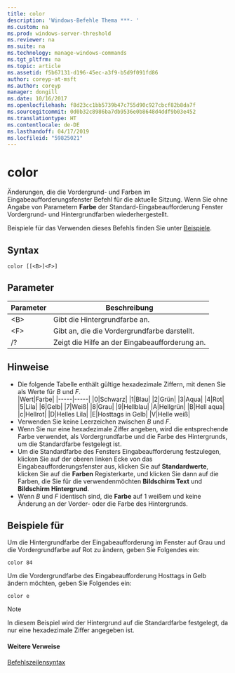 ```yaml
---
title: color
description: 'Windows-Befehle Thema ***- '
ms.custom: na
ms.prod: windows-server-threshold
ms.reviewer: na
ms.suite: na
ms.technology: manage-windows-commands
ms.tgt_pltfrm: na
ms.topic: article
ms.assetid: f5b67131-d196-45ec-a3f9-b5d9f091fd86
author: coreyp-at-msft
ms.author: coreyp
manager: dongill
ms.date: 10/16/2017
ms.openlocfilehash: f8d23cc1bb5739b47c755d90c927cbcf82b8da7f
ms.sourcegitcommit: 0d0b32c8986ba7db9536e0b8648d4ddf9b03e452
ms.translationtype: HT
ms.contentlocale: de-DE
ms.lasthandoff: 04/17/2019
ms.locfileid: "59825021"
---
```

# <a name="color"></a>color



Änderungen, die die Vordergrund- und Farben im Eingabeaufforderungsfenster Befehl für die aktuelle Sitzung. Wenn Sie ohne Angabe von Parametern **Farbe** der Standard-Eingabeaufforderung Fenster Vordergrund- und Hintergrundfarben wiederhergestellt.

Beispiele für das Verwenden dieses Befehls finden Sie unter [Beispiele](#BKMK_examples).

## <a name="syntax"></a>Syntax

```
color [[<B>]<F>]
```

## <a name="parameters"></a>Parameter

|Parameter|Beschreibung|
|---------|-----------|
|\<B>|Gibt die Hintergrundfarbe an.|
|\<F>|Gibt an, die die Vordergrundfarbe darstellt.|
|/?|Zeigt die Hilfe an der Eingabeaufforderung an.|

## <a name="remarks"></a>Hinweise

-   Die folgende Tabelle enthält gültige hexadezimale Ziffern, mit denen Sie als Werte für *B* und *F*.  
    |Wert|Farbe|
    |-----|-----|
    |0|Schwarz|
    |1|Blau|
    |2|Grün|
    |3|Aqua|
    |4|Rot|
    |5|Lila|
    |6|Gelb|
    |7|Weiß|
    |8|Grau|
    |9|Hellblau|
    |A|Hellgrün|
    |B|Hell aqua|
    |c|Hellrot|
    |D|Helles Lila|
    |E|Hosttags in Gelb|
    |V|Helle weiß|
-   Verwenden Sie keine Leerzeichen zwischen *B* und *F*.
-   Wenn Sie nur eine hexadezimale Ziffer angeben, wird die entsprechende Farbe verwendet, als Vordergrundfarbe und die Farbe des Hintergrunds, um die Standardfarbe festgelegt ist.
-   Um die Standardfarbe des Fensters Eingabeaufforderung festzulegen, klicken Sie auf der oberen linken Ecke von das Eingabeaufforderungsfenster aus, klicken Sie auf **Standardwerte**, klicken Sie auf die **Farben** Registerkarte, und klicken Sie dann auf die Farben, die Sie für die verwendenmöchten **Bildschirm Text** und **Bildschirm Hintergrund**.
-   Wenn *B* und *F* identisch sind, die **Farbe** auf 1 weißem und keine Änderung an der Vorder- oder die Farbe des Hintergrunds.

## <a name="BKMK_examples"></a>Beispiele für

Um die Hintergrundfarbe der Eingabeaufforderung im Fenster auf Grau und die Vordergrundfarbe auf Rot zu ändern, geben Sie Folgendes ein:
```
color 84
```
Um die Vordergrundfarbe des Eingabeaufforderung Hosttags in Gelb ändern möchten, geben Sie Folgendes ein:
```
color e
```

> [!NOTE]
> In diesem Beispiel wird der Hintergrund auf die Standardfarbe festgelegt, da nur eine hexadezimale Ziffer angegeben ist.

#### <a name="additional-references"></a>Weitere Verweise

[Befehlszeilensyntax](command-line-syntax-key.md)